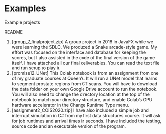 # Examples
Example projects

README

1)    [group_7_finalproject.zip] A group project in 2018 in JavaFX while we were learning the SDLC. We produced a Snake arcade-style game. My effort was focused on the interface and database for keeping the scores, but I also assisted in the code of the final version of the game itself. I have attached all our final deliverables. You can read the text file and run setup to play it.
2)    [promise12_UNet] This Colab notebook is from an assignment from one of my graduate courses at Queen’s. It will run a UNet model that learns to segment prostate regions from CT scans. You will have to download the data folder on your own Google Drive account to run the notebook. You will also need to change the directory location at the top of the notebook to match your directory structure, and enable Colab’s GPU hardware accelerator in the Change Runtime Type menu.
3)    [assignment2_COIS2020.zip] I have also included a simple job and interrupt simulation in C# from my first data structures course. It will ask for job runtimes and arrival times in seconds. I have included the testing, source code and an executable version of the program.

